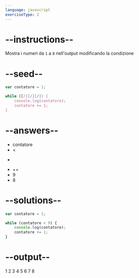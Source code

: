 ```yaml
---
language: javascript
exerciseType: 2
---
```


# --instructions--

Mostra i numeri da `1` a `8` nell'output modificando la condizione

# --seed--

```javascript
var contatore = 1;

while ([/][/][/]) {
    console.log(contatore);
    contatore += 1;
}
```

# --answers--

- contatore
-  < 
-  > 
-  += 
- 9
- 8

# --solutions--

```javascript
var contatore = 1;

while (contatore < 9) {
    console.log(contatore);
    contatore += 1;
}
```

# --output--

1
2
3
4
5
6
7
8
